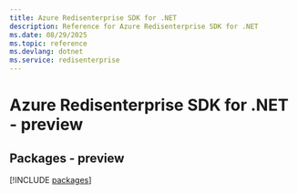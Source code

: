 ```yaml
---
title: Azure Redisenterprise SDK for .NET
description: Reference for Azure Redisenterprise SDK for .NET
ms.date: 08/29/2025
ms.topic: reference
ms.devlang: dotnet
ms.service: redisenterprise
---
```

# Azure Redisenterprise SDK for .NET - preview
## Packages - preview
[!INCLUDE [packages](redisenterprise-index.md)]